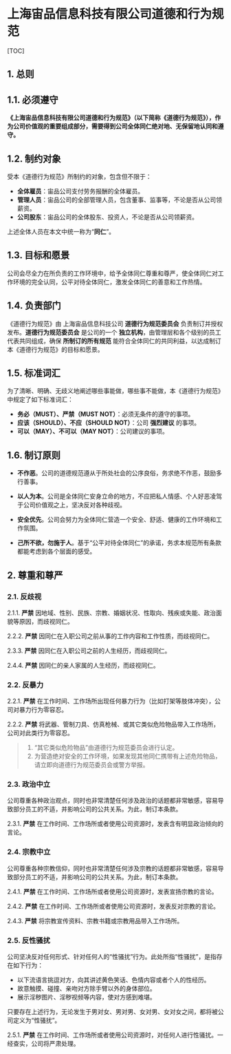 # 上海宙品信息科技有限公司道德和行为规范

[TOC]

## 1. 总则

## 1.1. 必须遵守

**《上海宙品信息科技有限公司道德和行为规范》（以下简称《道德行为规范》），作为公司价值观的重要组成部分，需要得到公司全体同仁绝对地、无保留地认同和遵守。**

## 1.2. 制约对象

受本《道德行为规范》所制约的对象，包含但不限于：

- **全体雇员**：宙品公司支付劳务报酬的全体雇员。
- **管理人员**：宙品公司的全部管理人员，包含董事、监事等，不论是否从公司领薪资。
- **公司股东**：宙品公司的全体股东、投资人，不论是否从公司领薪资。

上述全体人员在本文中统一称为“**同仁**”。

## 1.3. 目标和愿景

公司会尽全力在所负责的工作环境中，给予全体同仁尊重和尊严，使全体同仁对工作环境的完全认同，公平对待全体同仁，激发全体同仁的善意和工作热情。

## 1.4. 负责部门

《道德行为规范》由 上海宙品信息科技公司 **道德行为规范委员会** 负责制订并授权发布。**道德行为规范委员会** 是公司的一个 **独立机构**，由管理层和各个级别的员工代表共同组成，确保 **所制订的所有规范** 能符合全体同仁的共同利益，以达成制订本《道德行为规范》的目标和愿景。

## 1.5. 标准词汇

为了清晰、明确、无歧义地阐述哪些事能做，哪些事不能做，本《道德行为规范》中规定了如下标准词汇：

- **务必（MUST）、严禁（MUST NOT）**：必须无条件的遵守的事项。
- **应该（SHOULD）、不应（SHOULD NOT）**：公司 **强烈建议** 的事项。
- **可以（MAY）、不可以（MAY NOT）**：公司建议的事项。

## 1.6. 制订原则

- **不作恶**。公司的道德规范遵从于所处社会的公序良俗，务求绝不作恶，鼓励多行善事。

- **以人为本**。公司是全体同仁安身立命的地方，不应把私人情感、个人好恶凌驾于公司价值观之上，坚决反对各种歧视。

- **安全优先**。公司会努力为全体同仁营造一个安全、舒适、健康的工作环境和工作氛围。

- **己所不欲，勿施于人**。基于“公平对待全体同仁”的承诺，务求本规范所有条款都能考虑到各个层面的感受。

## 2. 尊重和尊严

### 2.1. 反歧视

2.1.1. **严禁** 因地域、性别、民族、宗教、婚姻状况、性取向、残疾或失能、政治面貌等原因，而歧视同仁。

2.2.2. **严禁** 因同仁在入职公司之前从事的工作内容和工作性质，而歧视同仁。

2.3.3. **严禁** 因同仁在入职公司之前的人生经历，而歧视同仁。

2.4.4. **严禁** 因同仁的亲人家属的人生经历，而歧视同仁。

### 2.2. 反暴力

2.2.1. **严禁** 在工作时间、工作场所出现任何暴力行为（比如打架等肢体冲突），公司对暴力行为零容忍。

2.2.2. **严禁** 将武器、管制刀具、仿真枪械、或其它类似危险物品带入工作场所，公司对此类行为零容忍。

> 1. “其它类似危险物品”由道德行为规范委员会进行认定。
> 2. 为营造绝对安全的工作环境，如果发现其他同仁携带有上述危险物品，请立即向道德行为规范委员会或警方举报。

### 2.3. 政治中立

公司尊重各种政治观点，同时也非常清楚任何涉及政治的话题都非常敏感，容易导致部分员工的不适，并影响公司的公共关系。为此，制订本条款。

2.3.1. **严禁** 在工作时间、工作场所或者使用公司资源时，发表含有明显政治倾向的言论。

### 2.4. 宗教中立

公司尊重各种宗教信仰，同时也非常清楚任何涉及宗教的话题都非常敏感，容易导致部分员工的不适，并影响公司的公共关系。为此，制订本条款。

2.4.1. **严禁** 在工作时间、工作场所或者使用公司资源时，发表宣扬宗教的言论。

2.4.2. **严禁** 在工作时间、工作场所或者使用公司资源时，发表反对宗教的言论。

2.4.3. **严禁** 将宗教宣传资料、宗教书籍或宗教用品带入工作场所。

### 2.5. 反性骚扰

公司坚决反对任何形式、针对任何人的“性骚扰”行为。此处所指“性骚扰”，是指存在如下行为：

- 以下流语言挑逗对方，向其讲述黄色笑话、色情内容或者个人的性经历。
- 故意触摸、碰撞、亲吻对方除手臂以外的身体部位。
- 展示淫秽图片、淫秽视频等内容，使对方感到难堪。

只要存在上述行为，无论发生于男对女、男对男、女对男、女对女之间，都将被公司定义为“性骚扰”。

2.5.1. **严禁** 在工作时间、工作场所或者使用公司资源时，对任何人进行性骚扰。一经查实，公司将严肃处理。
